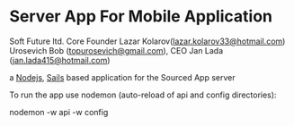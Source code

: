 # Server App For Mobile Application

Soft Future ltd. Core Founder Lazar Kolarov(lazar.kolarov33@hotmail.com) Urosevich Bob (topurosevich@gmail.com), CEO Jan Lada (jan.lada415@hotmail.com)

a [Nodejs](https://nodejs.org),  [Sails](http://sailsjs.org) based application for the Sourced App server

To run the app use nodemon (auto-reload of api and config directories):

nodemon -w api -w config

